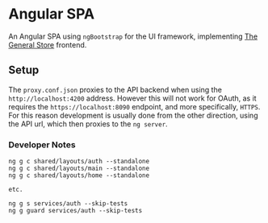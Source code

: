 # Angular SPA

An Angular SPA using `ngBootstrap` for the UI framework, implementing [The General Store](../../README.md#context-and-concept-the-general-store) frontend.

## Setup

The `proxy.conf.json` proxies to the API backend when using the `http://localhost:4200` address.  However this will not work for OAuth, as it requires the `https://localhost:8090` endpoint, and more specifically, `HTTPS`.  For this reason development is usually done from the other direction, using the API url, which then proxies to the `ng server`.

### Developer Notes

```
ng g c shared/layouts/auth --standalone 
ng g c shared/layouts/main --standalone 
ng g c shared/layouts/home --standalone 

etc.

ng g s services/auth --skip-tests
ng g guard services/auth --skip-tests

```